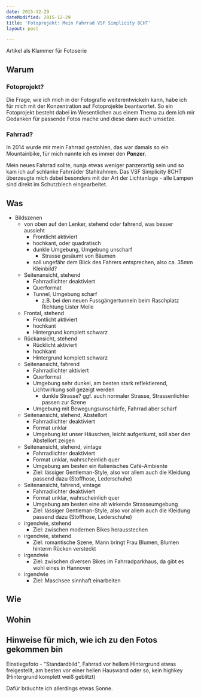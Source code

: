 ```yaml
---
date: 2015-12-29
dateModified: 2015-12-29
title: 'Fotoprojekt: Mein Fahrrad VSF Simplicity 8CHT'
layout: post

---
```


Artikel als Klammer für Fotoserie

## Warum

### Fotoprojekt?

Die Frage, wie ich mich in der Fotografie weiterentwickeln kann, habe ich für mich mit der Konzentration auf Fotoprojekte beantwortet. So ein Fotoprojekt besteht dabei im Wesentlichen aus einem Thema zu dem ich mir Gedanken für passende Fotos mache und diese dann auch umsetze.

### Fahrrad?

In 2014 wurde mir mein Fahrrad gestohlen, das war damals so ein Mountainbike, für mich nannte ich es immer den ***Panzer***.

Mein neues Fahrrad sollte, nunja etwas weniger panzerartig sein und so kam ich auf schlanke Fahrräder Stahlrahmen. Das VSF Simplicity 8CHT überzeugte mich dabei besonders mit der Art der Lichtanlage - alle Lampen sind direkt im Schutzblech eingearbeitet.

## Was

* Bildszenen
    * von oben auf den Lenker, stehend oder fahrend, was besser aussieht
        * Frontlicht aktiviert
        * hochkant, oder quadratisch
        * dunkle Umgebung, Umgebung unscharf
            * Strasse gesäumt von Bäumen
        * soll ungefähr dem Blick des Fahrers entsprechen, also ca. 35mm Kleinbild?
    * Seitenansicht, stehend
        * Fahrradlichter deaktiviert
        * Querformat
        * Tunnel, Umgebung scharf
            * z.B. bei den neuen Fussgängertunneln beim Raschplatz Richtung Lister Meile
    * Frontal, stehend
        * Frontlicht aktiviert
        * hochkant
        * Hintergrund komplett schwarz
    * Rückansicht, stehend
        * Rücklicht aktiviert
        * hochkant
        * Hintergrund komplett schwarz
    * Seitenansicht, fahrend
        * Fahrradlichter aktiviert
        * Querformat
        * Umgebung sehr dunkel, am besten stark reflektierend, Lichtwirkung soll gezeigt werden
            * dunkle Strasse? ggf. auch normaler Strasse, Strassenlichter passen zur Szene
        * Umgebung mit Bewegungsunschärfe, Fahrrad aber scharf
    * Seitenansicht, stehend, Abstellort
        * Fahrradlichter deaktiviert
        * Format unklar
        * Umgebung ist unser Häuschen, leicht aufgeräumt, soll aber den Abstellort zeigen
    * Seitenansicht, stehend, vintage
        * Fahrradlichter deaktiviert
        * Format unklar, wahrscheinlich quer
        * Umgebung am besten ein italienisches Café-Ambiente
        * Ziel: lässiger Gentleman-Style, also vor allem auch die Kleidung passend dazu (Stoffhose, Lederschuhe)
    * Seitenansicht, fahrend, vintage
        * Fahrradlichter deaktiviert
        * Format unklar, wahrscheinlich quer
        * Umgebung am besten eine alt wirkende Strasseumgebung
        * Ziel: lässiger Gentleman-Style, also vor allem auch die Kleidung passend dazu (Stoffhose, Lederschuhe)
    * irgendwie, stehend
        * Ziel: zwischen modernen Bikes herausstechen
    * irgendwie, stehend
        * Ziel: romantische Szene, Mann bringt Frau Blumen, Blumen hinterm Rücken versteckt
    * irgendwie
        * Ziel: zwischen diversen Bikes im Fahrradparkhaus, da gibt es wohl eines in Hannover
    * irgendwie
        * Ziel: Maschsee sinnhaft einarbeiten
    
## Wie

## Wohin


## Hinweise für mich, wie ich zu den Fotos gekommen bin

Einstiegsfoto - "Standardbild", Fahrrad vor hellem Hintergrund etwas freigestellt, am besten vor einer hellen Hauswand oder so, kein highkey (Hintergrund komplett weiß geblitzt)

Dafür bräuchte ich allerdings etwas Sonne.
